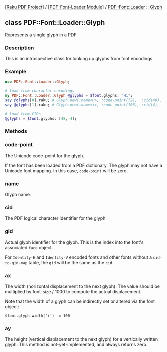 [[Raku PDF Project]](https://pdf-raku.github.io)
 / [[PDF-Font-Loader Module]](https://pdf-raku.github.io/PDF-Font-Loader-raku)
 / [PDF::Font::Loader](https://pdf-raku.github.io/PDF-Font-Loader-raku/PDF/Font/Loader)
 :: [Glyph](https://pdf-raku.github.io/PDF-Font-Loader-raku/PDF/Font/Loader/Glyph)

class PDF::Font::Loader::Glyph
------------------------------

Represents a single glyph in a PDF

### Description

This is an introspective class for looking up glyphs from font encodings.

### Example

```raku
use PDF::Font::Loader::Glyph;

# load from character encodings
my PDF::Font::Loader::Glyph @glyphs = $font.glyphs: "Hi";
say @glyphs[0].raku; # Glyph.new(:name<H>, :code-point(72),  :cid(48), :gid(26), :ax(823), :ay(0))
say @glyphs[1].raku; # Glyph.new(:name<i>, :code-point(105), :cid(4),  :gid(21), :ax(334), :ay(0)

# load from CIDs
@glyphs = $font.glyphs: [48, 4];
```

### Methods

### code-point

The Unicode code-point for the glyph.

If the font has been loaded from a PDF dictionary. The glyph may not have a Unicode font mapping. In this case, `code-point` will be zero.

### name

Glyph name.

### cid

The PDF logical character identifier for the glyph

### gid

Actual glyph identifier for the glyph. This is the index into the font's associated `face` object.

For `Identity-H` and `Identity-V` encoded fonts and other fonts without a `cid-to-gid-map` table, the `gid` will be the same as the `cid`.

### ax

The width (horizontal displacement to the next glyph). The value should be multiplied by font-size / 1000 to compute the actual displacement.

Note that the width of a glyph can be indirectly set or altered via the font object:

`$font.glyph-width('i') -= 100`

### ay

The height (vertical displacement to the next glyph) for a vertically written glyph. This method is not-yet-implemented, and always returns zero.


